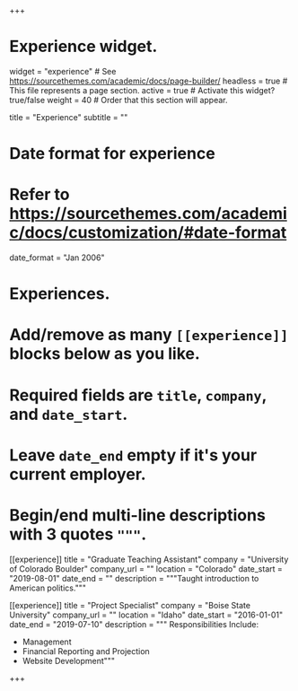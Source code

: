 +++
# Experience widget.
widget = "experience"  # See https://sourcethemes.com/academic/docs/page-builder/
headless = true  # This file represents a page section.
active = true  # Activate this widget? true/false
weight = 40  # Order that this section will appear.

title = "Experience"
subtitle = ""

# Date format for experience
#   Refer to https://sourcethemes.com/academic/docs/customization/#date-format
date_format = "Jan 2006"

# Experiences.
#   Add/remove as many `[[experience]]` blocks below as you like.
#   Required fields are `title`, `company`, and `date_start`.
#   Leave `date_end` empty if it's your current employer.
#   Begin/end multi-line descriptions with 3 quotes `"""`.
[[experience]]
  title = "Graduate Teaching Assistant"
  company = "University of Colorado Boulder"
  company_url = ""
  location = "Colorado"
  date_start = "2019-08-01"
  date_end = ""
  description = """Taught introduction to American politics."""

[[experience]]
  title = "Project Specialist"
  company = "Boise State University"
  company_url = ""
  location = "Idaho"
  date_start = "2016-01-01"
  date_end = "2019-07-10"
  description = """
  Responsibilities Include:
  * Management
  * Financial Reporting and Projection
  * Website Development"""

+++
